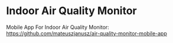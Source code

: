 # Indoor Air Quality Monitor

Mobile App For Indoor Air Quality Monitor:
https://github.com/mateuszjanusz/air-quality-monitor-mobile-app
